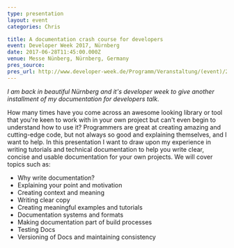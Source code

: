 ```yaml
---
type: presentation
layout: event
categories: Chris

title: A documentation crash course for developers
event: Developer Week 2017, Nürnberg
date: 2017-06-28T11:45:00.000Z
venue: Messe Nünberg, Nürnberg, Germany
pres_source:
pres_url: http://www.developer-week.de/Programm/Veranstaltung/(event)/21576
---
```


_I am back in beautiful Nürnberg and it's developer week to give another installment of my documentation for developers talk_.

How many times have you come across an awesome looking library or tool that you're keen to work with in your own project but can't even begin to understand how to use it? Programmers are great at creating amazing and cutting-edge code, but not always so good and explaining themselves, and I want to help. In this presentation I want to draw upon my experience in writing tutorials and technical documentation to help you write clear, concise and usable documentation for your own projects. We will cover topics such as:

-   Why write documentation?
-   Explaining your point and motivation
-   Creating context and meaning
-   Writing clear copy
-   Creating meaningful examples and tutorials
-   Documentation systems and formats
-   Making documentation part of build processes
-   Testing Docs
-   Versioning of Docs and maintaining consistency
